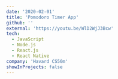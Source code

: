 ```yaml
---
date: '2020-02-01'
title: 'Pomodoro Timer App'
github: ''
external: 'https://youtu.be/WlD2WjJ3Bcw'
tech:
  - JavaScript
  - Node.js
  - React.js
  - React Native
company: 'Havard CS50m'
showInProjects: false
---
```

